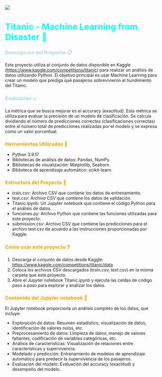 <img src="https://historia.nationalgeographic.com.es/medio/2023/06/20/the-steamship-titanic-rmg-bhc3667_00000000_9b5bd117_230620084252_1200x630.jpg">

# <span style="color:cyan"> Titanic - Machine Learning from Disaster :ship:
### <span style="color:lightblue"> Descripción del Proyecto :clipboard:
Este proyecto utiliza el conjunto de datos disponible en Kaggle (https://www.kaggle.com/competitions/titanic) para realizar un análisis de datos utilizando Python. El objetivo principal es usar Machine Learning para crear un modelo que prediga qué pasajeros sobrevivieron al hundimiento del Titanic.

### <span style="color:lightblue"> Evaluación :chart_with_upwards_trend:
La métrica que se busca mejorar es el accuracy (exactitud). Esta métrica se utiliza para evaluar la precisión de un modelo de clasificación. Se calcula dividiendo el número de predicciones correctas (clasificaciones correctas) entre el número total de predicciones realizadas por el modelo y se expresa como un valor porcentual.

### <span style="color:orange"> Herramientas Utilizadas :wrench:
- Python 3.9.17
- Bibliotecas de análisis de datos: Pandas, NumPy.
- Bibliotecas de visualización: Matplotlib, Seaborn.
- Biblioteca de aprendizaje automático: scikit-learn.

### <span style="color:orange"> Estructura del Proyecto :open_file_folder:
- train.csv: Archivo CSV que contiene los datos de entrenamiento.
- test.csv: Archivo CSV que contiene los datos de validación.
- Titanic.ipynb: Un Jupyter notebook que contiene el código Python para el análisis de datos.
- funciones.py: Archivo Python que contiene las funciones utilizadas para este proyecto.
- submission.csv: Archivo CSV que contiene las predicciones para el archivo test.csv de acuerdo a las instrucciones proporcionadas por Kaggle.

### <span style="color:orange"> Cómo usar este proyecto :question:
1. Descarga el conjunto de datos desde Kaggle: https://www.kaggle.com/competitions/titanic/data
2. Coloca los archivos CSV descargados (train.csv, test.csv) en la misma carpeta que este proyecto.
3. Abre el Jupyter notebook Titanic.ipynb y ejecuta las celdas de código paso a paso para explorar y analizar los datos.

### <span style="color:orange"> Contenido del Jupyter notebook :page_facing_up:
El Jupyter notebook proporciona un análisis completo de los datos, que incluye:
- Exploración de datos: Resumen estadístico, visualización de datos, identificación de valores nulos, etc.
- Preprocesamiento de datos: Limpieza de datos, manejo de valores faltantes, codificación de variables categóricas, etc.
- Análisis de características: Visualización de relaciones entre características y supervivencia.
- Modelado y predicción: Entrenamiento de modelos de aprendizaje automático para predecir la supervivencia de los pasajeros.
- Evaluación del modelo: Evaluación del accuracy (exactitud) y desempeño del modelo.
